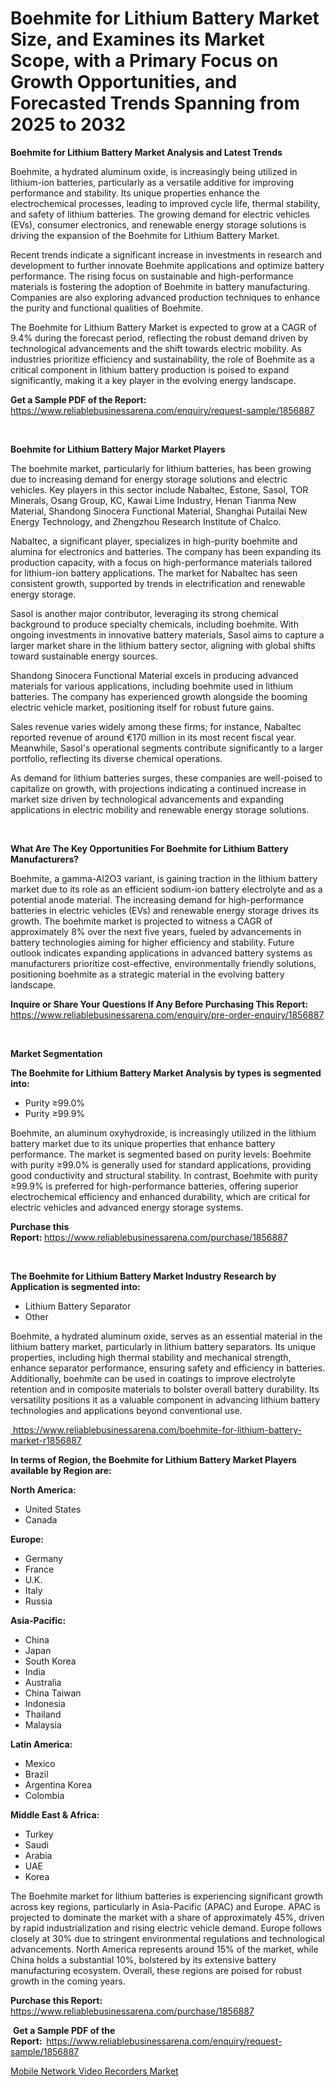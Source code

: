 <p><h1>Boehmite for Lithium Battery Market Size, and Examines its Market Scope, with a Primary Focus on Growth Opportunities, and Forecasted Trends Spanning from 2025 to 2032</h1></p><p><strong>Boehmite for Lithium Battery Market Analysis and Latest Trends</strong></p>
<p><p>Boehmite, a hydrated aluminum oxide, is increasingly being utilized in lithium-ion batteries, particularly as a versatile additive for improving performance and stability. Its unique properties enhance the electrochemical processes, leading to improved cycle life, thermal stability, and safety of lithium batteries. The growing demand for electric vehicles (EVs), consumer electronics, and renewable energy storage solutions is driving the expansion of the Boehmite for Lithium Battery Market.</p><p>Recent trends indicate a significant increase in investments in research and development to further innovate Boehmite applications and optimize battery performance. The rising focus on sustainable and high-performance materials is fostering the adoption of Boehmite in battery manufacturing. Companies are also exploring advanced production techniques to enhance the purity and functional qualities of Boehmite.</p><p>The Boehmite for Lithium Battery Market is expected to grow at a CAGR of 9.4% during the forecast period, reflecting the robust demand driven by technological advancements and the shift towards electric mobility. As industries prioritize efficiency and sustainability, the role of Boehmite as a critical component in lithium battery production is poised to expand significantly, making it a key player in the evolving energy landscape.</p></p>
<p><strong>Get a Sample PDF of the Report:&nbsp;</strong> <a href="https://www.reliablebusinessarena.com/enquiry/request-sample/1856887?utm_campaign=1892&utm_medium=2&utm_source=Github&utm_content=ia&utm_term=27032025&utm_id=boehmite-for-lithium-battery">https://www.reliablebusinessarena.com/enquiry/request-sample/1856887</a></p>
<p>&nbsp;</p>
<p><strong>Boehmite for Lithium Battery Major Market Players</strong></p>
<p><p>The boehmite market, particularly for lithium batteries, has been growing due to increasing demand for energy storage solutions and electric vehicles. Key players in this sector include Nabaltec, Estone, Sasol, TOR Minerals, Osang Group, KC, Kawai Lime Industry, Henan Tianma New Material, Shandong Sinocera Functional Material, Shanghai Putailai New Energy Technology, and Zhengzhou Research Institute of Chalco.</p><p>Nabaltec, a significant player, specializes in high-purity boehmite and alumina for electronics and batteries. The company has been expanding its production capacity, with a focus on high-performance materials tailored for lithium-ion battery applications. The market for Nabaltec has seen consistent growth, supported by trends in electrification and renewable energy storage.</p><p>Sasol is another major contributor, leveraging its strong chemical background to produce specialty chemicals, including boehmite. With ongoing investments in innovative battery materials, Sasol aims to capture a larger market share in the lithium battery sector, aligning with global shifts toward sustainable energy sources.</p><p>Shandong Sinocera Functional Material excels in producing advanced materials for various applications, including boehmite used in lithium batteries. The company has experienced growth alongside the booming electric vehicle market, positioning itself for robust future gains.</p><p>Sales revenue varies widely among these firms; for instance, Nabaltec reported revenue of around €170 million in its most recent fiscal year. Meanwhile, Sasol's operational segments contribute significantly to a larger portfolio, reflecting its diverse chemical operations.</p><p>As demand for lithium batteries surges, these companies are well-poised to capitalize on growth, with projections indicating a continued increase in market size driven by technological advancements and expanding applications in electric mobility and renewable energy storage solutions.</p></p>
<p>&nbsp;</p>
<p><strong>What Are The Key Opportunities For Boehmite for Lithium Battery Manufacturers?</strong></p>
<p><p>Boehmite, a gamma-Al2O3 variant, is gaining traction in the lithium battery market due to its role as an efficient sodium-ion battery electrolyte and as a potential anode material. The increasing demand for high-performance batteries in electric vehicles (EVs) and renewable energy storage drives its growth. The boehmite market is projected to witness a CAGR of approximately 8% over the next five years, fueled by advancements in battery technologies aiming for higher efficiency and stability. Future outlook indicates expanding applications in advanced battery systems as manufacturers prioritize cost-effective, environmentally friendly solutions, positioning boehmite as a strategic material in the evolving battery landscape.</p></p>
<p><strong>Inquire or Share Your Questions If Any Before Purchasing This Report:</strong> <a href="https://www.reliablebusinessarena.com/enquiry/pre-order-enquiry/1856887?utm_campaign=1892&utm_medium=2&utm_source=Github&utm_content=ia&utm_term=27032025&utm_id=boehmite-for-lithium-battery">https://www.reliablebusinessarena.com/enquiry/pre-order-enquiry/1856887</a></p>
<p>&nbsp;</p>
<p><strong>Market Segmentation</strong></p>
<p><strong>The Boehmite for Lithium Battery Market Analysis by types is segmented into:</strong></p>
<p><ul><li>Purity ≥99.0%</li><li>Purity ≥99.9%</li></ul></p>
<p><p>Boehmite, an aluminum oxyhydroxide, is increasingly utilized in the lithium battery market due to its unique properties that enhance battery performance. The market is segmented based on purity levels: Boehmite with purity ≥99.0% is generally used for standard applications, providing good conductivity and structural stability. In contrast, Boehmite with purity ≥99.9% is preferred for high-performance batteries, offering superior electrochemical efficiency and enhanced durability, which are critical for electric vehicles and advanced energy storage systems.</p></p>
<p><strong>Purchase this Report:&nbsp;</strong><a href="https://www.reliablebusinessarena.com/purchase/1856887?utm_campaign=1892&utm_medium=2&utm_source=Github&utm_content=ia&utm_term=27032025&utm_id=boehmite-for-lithium-battery">https://www.reliablebusinessarena.com/purchase/1856887</a></p>
<p>&nbsp;</p>
<p><strong>The Boehmite for Lithium Battery Market Industry Research by Application is segmented into:</strong></p>
<p><ul><li>Lithium Battery Separator</li><li>Other</li></ul></p>
<p><p>Boehmite, a hydrated aluminum oxide, serves as an essential material in the lithium battery market, particularly in lithium battery separators. Its unique properties, including high thermal stability and mechanical strength, enhance separator performance, ensuring safety and efficiency in batteries. Additionally, boehmite can be used in coatings to improve electrolyte retention and in composite materials to bolster overall battery durability. Its versatility positions it as a valuable component in advancing lithium battery technologies and applications beyond conventional use.</p></p>
<p><a href="https://www.reliablebusinessarena.com/boehmite-for-lithium-battery-market-r1856887?utm_campaign=1892&utm_medium=2&utm_source=Github&utm_content=ia&utm_term=27032025&utm_id=boehmite-for-lithium-battery">&nbsp;https://www.reliablebusinessarena.com/boehmite-for-lithium-battery-market-r1856887</a></p>
<p><strong>In terms of Region, the Boehmite for Lithium Battery Market Players available by Region are:</strong></p>
<p>
    <p> <strong> North America: </strong>
        <ul>
            <li>United States</li>
            <li>Canada</li>
        </ul>
        </p> 
    <p> <strong> Europe: </strong>
        <ul>
            <li>Germany</li>
            <li>France</li>
            <li>U.K.</li>
            <li>Italy</li>
            <li>Russia</li>
        </ul>
        </p> 
    <p> <strong> Asia-Pacific: </strong>
        <ul>
            <li>China</li>
            <li>Japan</li>
            <li>South Korea</li>
            <li>India</li>
            <li>Australia</li>
            <li>China Taiwan</li>
            <li>Indonesia</li>
            <li>Thailand</li>
            <li>Malaysia</li>
        </ul>
        </p> 
    <p> <strong> Latin America: </strong>
        <ul>
            <li>Mexico</li>
            <li>Brazil</li>
            <li>Argentina Korea</li>
            <li>Colombia</li>
        </ul>
        </p> 
    <p> <strong> Middle East & Africa: </strong>
        <ul>
            <li>Turkey</li>
            <li>Saudi</li>
            <li>Arabia</li>
            <li>UAE</li>
            <li>Korea</li>
        </ul>
    </p>
    </p>
<p><p>The Boehmite market for lithium batteries is experiencing significant growth across key regions, particularly in Asia-Pacific (APAC) and Europe. APAC is projected to dominate the market with a share of approximately 45%, driven by rapid industrialization and rising electric vehicle demand. Europe follows closely at 30% due to stringent environmental regulations and technological advancements. North America represents around 15% of the market, while China holds a substantial 10%, bolstered by its extensive battery manufacturing ecosystem. Overall, these regions are poised for robust growth in the coming years.</p></p>
<p><strong>Purchase this Report: </strong><a href="https://www.reliablebusinessarena.com/purchase/1856887?utm_campaign=1892&utm_medium=2&utm_source=Github&utm_content=ia&utm_term=27032025&utm_id=boehmite-for-lithium-battery">https://www.reliablebusinessarena.com/purchase/1856887</a></p>
<p>&nbsp;<strong>Get a Sample PDF of the Report:&nbsp;&nbsp;</strong><a href="https://www.reliablebusinessarena.com/enquiry/request-sample/1856887?utm_campaign=1892&utm_medium=2&utm_source=Github&utm_content=ia&utm_term=27032025&utm_id=boehmite-for-lithium-battery">https://www.reliablebusinessarena.com/enquiry/request-sample/1856887</a></p>
<p><strong></strong></p>
<p><p><a href="https://github.com/provorikovar/Market-Research-Report-List-7/blob/main/mobile-network-video-recorders-market.md?utm_campaign=1892&utm_medium=2&utm_source=Github&utm_content=ia&utm_term=27032025&utm_id=boehmite-for-lithium-battery">Mobile Network Video Recorders Market</a></p></p>